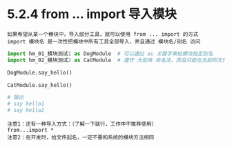 # 5.2.4 from ... import 导入模块

`如果希望从某一个模块中，导入部分工具，就可以使用 from ... import 的方式`<br />`import 模块名 是一次性把模块中所有工具全部导入，并且通过 模块名/别名 访问`
```python
import hm_01_模块测试1 as DogModule  # 可以通过 as 关键字来给模块指定别名
import hm_02_模块测试2 as CatModule  # 遵守 大驼峰 命名法，而且只能在当前的文件中使用

DogModule.say_hello()

CatModule.say_hello()

# 输出
# say hello1
# say hello2
```
`注意1：还有一种导入方式：（了解一下就行，工作中不推荐使用）`<br />`from...import *`<br />`注意2：在开发时，给文件起名，一定不要和系统的模块方法相同`
